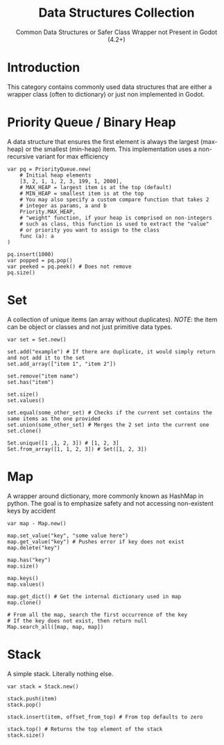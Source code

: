 <p align="center">
    <h1 align="center">Data Structures Collection</h1>
    <p align="center">Common Data Structures or Safer Class Wrapper not Present in Godot (4.2+)</p>
</p>

# Introduction

This category contains commonly used data structures that are either a wrapper class (often to dictionary) or just non implemented in Godot.

# Priority Queue / Binary Heap

A data structure that ensures the first element is always the largest (max-heap) or the smallest (min-heap) item. This implementation uses a non-recursive variant for max efficiency

```gdscript
var pq = PriorityQueue.new(
    # Initial heap elements
    [3, 2, 1, 1, 2, 3, 199, 1, 2000],
    # MAX_HEAP = largest item is at the top (default)
    # MIN_HEAP = smallest item is at the top
    # You may also specify a custom compare function that takes 2
    # integer as params, a and b
    Priority.MAX_HEAP,
    # "weight" function, if your heap is comprised on non-integers
    # such as class, this function is used to extract the "value"
    # or priority you want to assign to the class
    func (a): a
)

pq.insert(1000)
var popped = pq.pop()
var peeked = pq.peek() # Does not remove
pq.size()
```

# Set

A collection of unique items (an array without duplicates).
_NOTE_: the item can be object or classes and not just primitive data types.

```gdscript
var set = Set.new()

set.add("example") # If there are duplicate, it would simply return and not add it to the set
set.add_array(["item 1", "item 2"])

set.remove("item name")
set.has("item")

set.size()
set.values()

set.equal(some_other_set) # Checks if the current set contains the same items as the one provided
set.union(some_other_set) # Merges the 2 set into the current one
set.clone()

Set.unique([1 ,1, 2, 3]) # [1, 2, 3]
Set.from_array([1, 1, 2, 3]) # Set([1, 2, 3])
```

# Map

A wrapper around dictionary, more commonly known as HashMap in python. The goal is to emphasize safety and not accessing non-existent keys by accident

```gdscript
var map - Map.new()

map.set_value("key", "some value here")
map.get_value("key") # Pushes error if key does not exist
map.delete("key")

map.has("key")
map.size()

map.keys()
map.values()

map.get_dict() # Get the internal dictionary used in map
map.clone()

# From all the map, search the first occurrence of the key
# If the key does not exist, then return null
Map.search_all([map, map, map])
```

# Stack

A simple stack. Literally nothing else.

```gdscript
var stack = Stack.new()

stack.push(item)
stack.pop()

stack.insert(item, offset_from_top) # From top defaults to zero

stack.top() # Returns the top element of the stack
stack.size()
```
